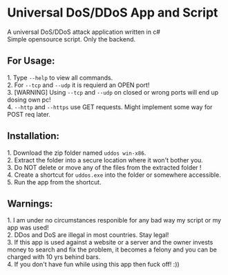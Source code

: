 # Universal DoS/DDoS App and Script
A universal DoS/DDoS attack application written in c# <br>
Simple opensource script. Only the backend.
<h2>For Usage:</h2>
1. Type <code>--help</code> to view all commands. <br>
2. For <code>--tcp</code> and <code>--udp</code> it is requierd an OPEN port! <br>
3. [WARNING] Using <code>--tcp</code> and <code>--udp</code> on closed or wrong ports will end up dosing own pc! <br>
4. <code>--http</code> and <code>--https</code> use GET requests. Might implement some way for POST req later. <br>
<h2>Installation:</h2>
1. Download the zip folder named <code>uddos win-x86</code>. <br>
2. Extract the folder into a secure location where it won't bother you. <br>
3. Do NOT delete or move any of the files from the extracted folder !<br>
4. Create a shortcut for <code>uddos.exe</code> into the folder or somewhere accessible. <br>
5. Run the app from the shortcut. <br>
<h2>Warnings:</h1>
1. I am under no circumstances responible for any bad way my script or my app was used! <br>
2. DDos and DoS are illegal in most countries. Stay legal! <br>
3. If this app is used against a website or a server and the owner invests money to search and fix the problem, it becomes a felony and you can be charged with 10 yrs behind bars. <br>
4. If you don't have fun while using this app then fuck off! :))
